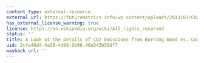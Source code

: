 ```yaml
---
content_type: external-resource
external_url: https://futuremetrics.info/wp-content/uploads/2013/07/CO2-from-Wood-and-Coal-Combustion.pdf
has_external_license_warning: true
license: https://en.wikipedia.org/wiki/All_rights_reserved
status: ''
title: A Look at the Details of CO2 Emissions from Burning Wood vs. Coal (PDF).
uid: 2cfe48d4-4a38-4d00-9b66-40e343b50df7
wayback_url: ''
---
```

